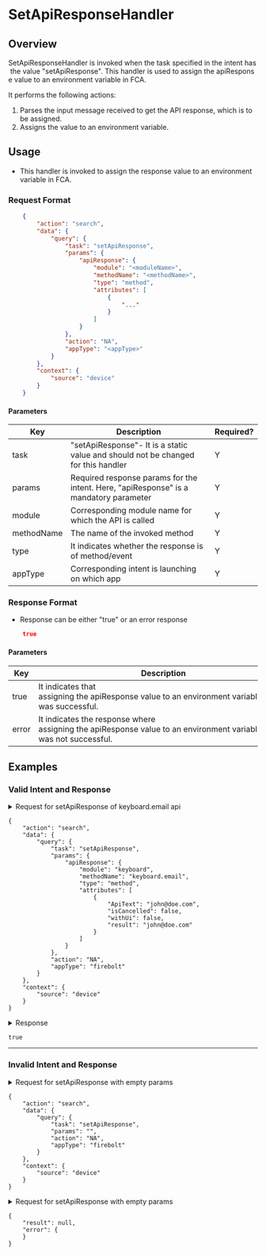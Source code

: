 # SetApiResponseHandler 

## Overview

SetApiResponseHandler is invoked when the task specified in the intent has the value "setApiResponse". This handler is used to assign the apiResponse value to an environment variable in FCA.

It performs the following actions:
1. Parses the input message received to get the API response, which is to be assigned.
2. Assigns the value to an environment variable.

## Usage
* This handler is invoked to assign the response value to an environment variable in FCA.

### Request Format

```json
    {
        "action": "search",
        "data": {
            "query": {
                "task": "setApiResponse",
                "params": {
                    "apiResponse": {
                        "module": "<moduleName>",
                        "methodName": "<methodName>",
                        "type": "method",
                        "attributes": [
                            {
                                "..."
                            }
                        ]
                    }
                },
                "action": "NA",
                "appType": "<appType>"
            }
        },
        "context": {
            "source": "device"
        }
    }
```
#### Parameters

| Key                     | Description                                                                                | Required?   |
| ----------------------- | ------------------------------------------------------------------------------------------ | ----------- |
| task                    | "setApiResponse"- It is a static value and should not be changed for this handler          | Y           |
| params                  | Required response params for the intent. Here, "apiResponse" is a mandatory parameter      | Y           |
| module                  | Corresponding module name for which the API is called                                      | Y           |
| methodName              | The name of the invoked method                                                             | Y           |
| type                    | It indicates whether the response is of method/event                                       | Y           |
| appType                 | Corresponding intent is launching on which app                                             | Y           |

### Response Format
* Response can be either "true" or an error response

```json
    true
```
#### Parameters

| Key                         | Description                                                                                                            |
| --------------------------- | ----------------------------------------------------------------------------------------------------------------       |
| true                        | It indicates that assigning the apiResponse value to an environment variable in FCA was successful.                    |
| error                       | It indicates the response where  assigning the apiResponse value to an environment variable in FCA was not successful. |

## Examples
### Valid Intent and Response

<details>
    <summary>Request for setApiResponse of keyboard.email api</summary>
</details>

    {
        "action": "search",
        "data": {
            "query": {
                "task": "setApiResponse",
                "params": {
                    "apiResponse": {
                        "module": "keyboard",
                        "methodName": "keyboard.email",
                        "type": "method",
                        "attributes": [
                            {
                                "ApiText": "john@doe.com",
                                "isCancelled": false,
                                "withUi": false,
                                "result": "john@doe.com"
                            }
                        ]
                    }
                },
                "action": "NA",
                "appType": "firebolt"
            }
        },
        "context": {
            "source": "device"
        }
    }

<details>
    <summary> Response </summary>
</details>

    true

----------------------------------------------------------------------------------------------------------------------

### Invalid Intent and Response

<details>
    <summary>Request for setApiResponse with empty params</summary>
</details>

    {
        "action": "search",
        "data": {
            "query": {
                "task": "setApiResponse",
                "params": "",
                "action": "NA",
                "appType": "firebolt"
            }
        },
        "context": {
            "source": "device"
        }
    }

<details>
    <summary>Request for setApiResponse with empty params</summary>
</details>

    {
        "result": null,
        "error": {
        }
    }